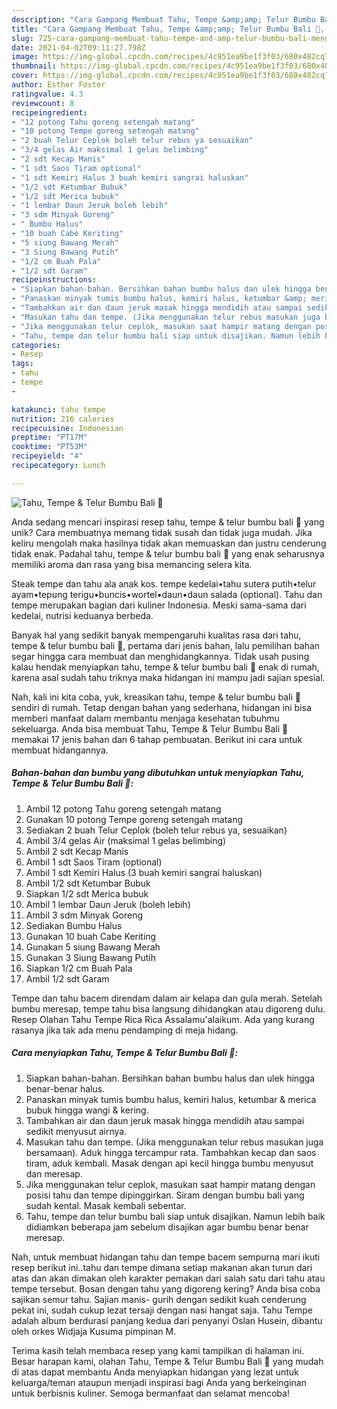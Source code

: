 ```yaml
---
description: "Cara Gampang Membuat Tahu, Tempe &amp;amp; Telur Bumbu Bali 🚨, Menggugah Selera"
title: "Cara Gampang Membuat Tahu, Tempe &amp;amp; Telur Bumbu Bali 🚨, Menggugah Selera"
slug: 725-cara-gampang-membuat-tahu-tempe-and-amp-telur-bumbu-bali-menggugah-selera
date: 2021-04-02T09:11:27.798Z
image: https://img-global.cpcdn.com/recipes/4c951ea9be1f3f03/680x482cq70/tahu-tempe-telur-bumbu-bali-foto-resep-utama.jpg
thumbnail: https://img-global.cpcdn.com/recipes/4c951ea9be1f3f03/680x482cq70/tahu-tempe-telur-bumbu-bali-foto-resep-utama.jpg
cover: https://img-global.cpcdn.com/recipes/4c951ea9be1f3f03/680x482cq70/tahu-tempe-telur-bumbu-bali-foto-resep-utama.jpg
author: Esther Foster
ratingvalue: 4.3
reviewcount: 8
recipeingredient:
- "12 potong Tahu goreng setengah matang"
- "10 potong Tempe goreng setengah matang"
- "2 buah Telur Ceplok boleh telur rebus ya sesuaikan"
- "3/4 gelas Air maksimal 1 gelas belimbing"
- "2 sdt Kecap Manis"
- "1 sdt Saos Tiram optional"
- "1 sdt Kemiri Halus 3 buah kemiri sangrai haluskan"
- "1/2 sdt Ketumbar Bubuk"
- "1/2 sdt Merica bubuk"
- "1 lembar Daun Jeruk boleh lebih"
- "3 sdm Minyak Goreng"
- " Bumbu Halus"
- "10 buah Cabe Keriting"
- "5 siung Bawang Merah"
- "3 Siung Bawang Putih"
- "1/2 cm Buah Pala"
- "1/2 sdt Garam"
recipeinstructions:
- "Siapkan bahan-bahan. Bersihkan bahan bumbu halus dan ulek hingga benar-benar halus."
- "Panaskan minyak tumis bumbu halus, kemiri halus, ketumbar &amp; merica bubuk hingga wangi &amp; kering."
- "Tambahkan air dan daun jeruk masak hingga mendidih atau sampai sedikit menyusut airnya."
- "Masukan tahu dan tempe. (Jika menggunakan telur rebus masukan juga bersamaan). Aduk hingga tercampur rata. Tambahkan kecap dan saos tiram, aduk kembali. Masak dengan api kecil hingga bumbu menyusut dan meresap."
- "Jika menggunakan telur ceplok, masukan saat hampir matang dengan posisi tahu dan tempe dipinggirkan. Siram dengan bumbu bali yang sudah kental. Masak kembali sebentar."
- "Tahu, tempe dan telur bumbu bali siap untuk disajikan. Namun lebih baik didiamkan beberapa jam sebelum disajikan agar bumbu benar benar meresap."
categories:
- Resep
tags:
- tahu
- tempe
- 

katakunci: tahu tempe  
nutrition: 216 calories
recipecuisine: Indonesian
preptime: "PT17M"
cooktime: "PT53M"
recipeyield: "4"
recipecategory: Lunch

---
```



![Tahu, Tempe &amp; Telur Bumbu Bali 🚨](https://img-global.cpcdn.com/recipes/4c951ea9be1f3f03/680x482cq70/tahu-tempe-telur-bumbu-bali-foto-resep-utama.jpg)

Anda sedang mencari inspirasi resep tahu, tempe &amp; telur bumbu bali 🚨 yang unik? Cara membuatnya memang tidak susah dan tidak juga mudah. Jika keliru mengolah maka hasilnya tidak akan memuaskan dan justru cenderung tidak enak. Padahal tahu, tempe &amp; telur bumbu bali 🚨 yang enak seharusnya memiliki aroma dan rasa yang bisa memancing selera kita.

Steak tempe dan tahu ala anak kos. tempe kedelai•tahu sutera putih•telur ayam•tepung terigu•buncis•wortel•daun•daun salada (optional). Tahu dan tempe merupakan bagian dari kuliner Indonesia. Meski sama-sama dari kedelai, nutrisi keduanya berbeda.

Banyak hal yang sedikit banyak mempengaruhi kualitas rasa dari tahu, tempe &amp; telur bumbu bali 🚨, pertama dari jenis bahan, lalu pemilihan bahan segar hingga cara membuat dan menghidangkannya. Tidak usah pusing kalau hendak menyiapkan tahu, tempe &amp; telur bumbu bali 🚨 enak di rumah, karena asal sudah tahu triknya maka hidangan ini mampu jadi sajian spesial.


Nah, kali ini kita coba, yuk, kreasikan tahu, tempe &amp; telur bumbu bali 🚨 sendiri di rumah. Tetap dengan bahan yang sederhana, hidangan ini bisa memberi manfaat dalam membantu menjaga kesehatan tubuhmu sekeluarga. Anda bisa membuat Tahu, Tempe &amp; Telur Bumbu Bali 🚨 memakai 17 jenis bahan dan 6 tahap pembuatan. Berikut ini cara untuk membuat hidangannya.

<!--inarticleads1-->

##### Bahan-bahan dan bumbu yang dibutuhkan untuk menyiapkan Tahu, Tempe &amp; Telur Bumbu Bali 🚨:

1. Ambil 12 potong Tahu goreng setengah matang
1. Gunakan 10 potong Tempe goreng setengah matang
1. Sediakan 2 buah Telur Ceplok (boleh telur rebus ya, sesuaikan)
1. Ambil 3/4 gelas Air (maksimal 1 gelas belimbing)
1. Ambil 2 sdt Kecap Manis
1. Ambil 1 sdt Saos Tiram (optional)
1. Ambil 1 sdt Kemiri Halus (3 buah kemiri sangrai haluskan)
1. Ambil 1/2 sdt Ketumbar Bubuk
1. Siapkan 1/2 sdt Merica bubuk
1. Ambil 1 lembar Daun Jeruk (boleh lebih)
1. Ambil 3 sdm Minyak Goreng
1. Sediakan  Bumbu Halus
1. Gunakan 10 buah Cabe Keriting
1. Gunakan 5 siung Bawang Merah
1. Gunakan 3 Siung Bawang Putih
1. Siapkan 1/2 cm Buah Pala
1. Ambil 1/2 sdt Garam


Tempe dan tahu bacem direndam dalam air kelapa dan gula merah. Setelah bumbu meresap, tempe tahu bisa langsung dihidangkan atau digoreng dulu. Resep Olahan Tahu Tempe Rica Rica Assalamu&#39;alaikum. Ada yang kurang rasanya jika tak ada menu pendamping di meja hidang. 

<!--inarticleads2-->

##### Cara menyiapkan Tahu, Tempe &amp; Telur Bumbu Bali 🚨:

1. Siapkan bahan-bahan. Bersihkan bahan bumbu halus dan ulek hingga benar-benar halus.
1. Panaskan minyak tumis bumbu halus, kemiri halus, ketumbar &amp; merica bubuk hingga wangi &amp; kering.
1. Tambahkan air dan daun jeruk masak hingga mendidih atau sampai sedikit menyusut airnya.
1. Masukan tahu dan tempe. (Jika menggunakan telur rebus masukan juga bersamaan). Aduk hingga tercampur rata. Tambahkan kecap dan saos tiram, aduk kembali. Masak dengan api kecil hingga bumbu menyusut dan meresap.
1. Jika menggunakan telur ceplok, masukan saat hampir matang dengan posisi tahu dan tempe dipinggirkan. Siram dengan bumbu bali yang sudah kental. Masak kembali sebentar.
1. Tahu, tempe dan telur bumbu bali siap untuk disajikan. Namun lebih baik didiamkan beberapa jam sebelum disajikan agar bumbu benar benar meresap.


Nah, untuk membuat hidangan tahu dan tempe bacem sempurna mari ikuti resep berikut ini..tahu dan tempe dimana setiap makanan akan turun dari atas dan akan dimakan oleh karakter pemakan dari salah satu dari tahu atau tempe tersebut. Bosan dengan tahu yang digoreng kering? Anda bisa coba sajikan semur tahu. Sajian manis- gurih dengan sedikit kuah cenderung pekat ini, sudah cukup lezat tersaji dengan nasi hangat saja. Tahu Tempe adalah album berdurasi panjang kedua dari penyanyi Oslan Husein, dibantu oleh orkes Widjaja Kusuma pimpinan M. 

Terima kasih telah membaca resep yang kami tampilkan di halaman ini. Besar harapan kami, olahan Tahu, Tempe &amp; Telur Bumbu Bali 🚨 yang mudah di atas dapat membantu Anda menyiapkan hidangan yang lezat untuk keluarga/teman ataupun menjadi inspirasi bagi Anda yang berkeinginan untuk berbisnis kuliner. Semoga bermanfaat dan selamat mencoba!
